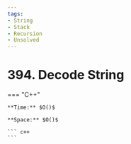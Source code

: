 ```yaml
---
tags:
- String
- Stack
- Recursion
- Unsolved
---
```



# 394. Decode String

=== "C++"

    **Time:** $O()$

    **Space:** $O()$

    ``` c++
    ```
